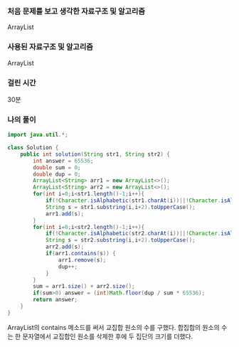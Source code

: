 ### 처음 문제를 보고 생각한 자료구조 및 알고리즘

ArrayList

### 사용된 자료구조 및 알고리즘

ArrayList

### 걸린 시간

30분

### 나의 풀이

```java
import java.util.*;

class Solution {
    public int solution(String str1, String str2) {
        int answer = 65536;
        double sum = 0;
        double dup = 0;
        ArrayList<String> arr1 = new ArrayList<>();
        ArrayList<String> arr2 = new ArrayList<>();
        for(int i=0;i<str1.length()-1;i++){
            if(!Character.isAlphabetic(str1.charAt(i))||!Character.isAlphabetic(str1.charAt(i+1))) continue;
            String s = str1.substring(i,i+2).toUpperCase();
            arr1.add(s);
        }
        for(int i=0;i<str2.length()-1;i++){
            if(!Character.isAlphabetic(str2.charAt(i))||!Character.isAlphabetic(str2.charAt(i+1))) continue;
            String s = str2.substring(i,i+2).toUpperCase();
            arr2.add(s);
            if(arr1.contains(s)) {
                arr1.remove(s);
                dup++;
            }
        }
        sum = arr1.size() + arr2.size();
        if(sum>0) answer = (int)Math.floor(dup / sum * 65536);
        return answer;
    }
} 
```

ArrayList의 contains 메소드를 써서 교집합 원소의 수를 구했다. 합집합의 원소의 수는 한 문자열에서 교집합인 원소를 삭제한 후에 두 집단의 크기를 더했다.